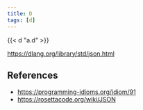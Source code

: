 ```yaml
---
title: D
tags: [d]
---
```


{{< d "a.d" >}}

<https://dlang.org/library/std/json.html>

## References

- <https://programming-idioms.org/idiom/91>
- <https://rosettacode.org/wiki/JSON>
